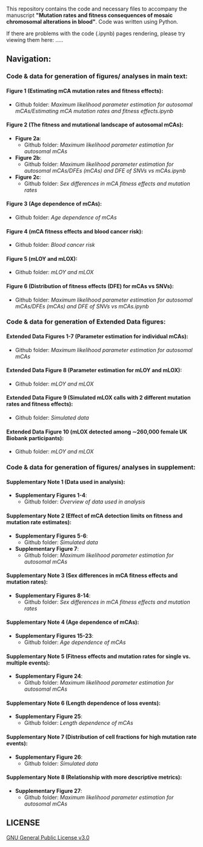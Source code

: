 This repository contains the code and necessary files to accompany the manuscript **"Mutation rates and fitness consequences of mosaic chromosomal alterations in blood"**. Code was written using Python. 

If there are problems with the code (.ipynb) pages rendering, please try viewing them here: .....

## Navigation:
### Code & data for generation of figures/ analyses in main text:
#### Figure 1 (Estimating mCA mutation rates and fitness effects):
- Github folder: _Maximum likelihood parameter estimation for autosomal mCAs/Estimating mCA mutation rates and fitness effects.ipynb_

#### Figure 2 (The fitness and mutational landscape of autosomal mCAs):
- **Figure 2a**:
    - Github folder: _Maximum likelihood parameter estimation for autosomal mCAs_
- **Figure 2b**:
    - Github folder: _Maximum likelihood parameter estimation for autosomal mCAs/DFEs (mCAs) and DFE of SNVs vs mCAs.ipynb_
- **Figure 2c**:
    - Github folder: _Sex differences in mCA fitness effects and mutation rates_
    
#### Figure 3 (Age dependence of mCAs):
- Github folder: _Age dependence of mCAs_
    
#### Figure 4 (mCA fitness effects and blood cancer risk):
- Github folder: _Blood cancer risk_
  
#### Figure 5 (mLOY and mLOX):
- Github folder: _mLOY and mLOX_
  
#### Figure 6 (Distribution of fitness effects (DFE) for mCAs vs SNVs):
- Github folder: _Maximum likelihood parameter estimation for autosomal mCAs/DFEs (mCAs) and DFE of SNVs vs mCAs.ipynb_

 
### Code & data for generation of Extended Data figures:
#### Extended Data Figures 1-7 (Parameter estimation for individual mCAs):
- Github folder: _Maximum likelihood parameter estimation for autosomal mCAs_
 
#### Extended Data Figure 8 (Parameter estimation for mLOY and mLOX):
- Github folder: _mLOY and mLOX_

#### Extended Data Figure 9 (Simulated mLOX calls with 2 different mutation rates and fitness effects):
- Github folder: _Simulated data_
 
#### Extended Data Figure 10 (mLOX detected among ∼260,000 female UK Biobank participants):
- Github folder: _mLOY and mLOX_


### Code & data for generation of figures/ analyses in supplement:
#### Supplementary Note 1 (Data used in analysis):
- **Supplementary Figures 1-4**:
    - Github folder: _Overview of data used in analysis_
    
#### Supplementary Note 2 (Effect of mCA detection limits on fitness and mutation rate estimates):
- **Supplementary Figures 5-6**:
    - Github folder: _Simulated data_
- **Supplementary Figure 7**:
    - Github folder: _Maximum likelihood parameter estimation for autosomal mCAs_
      
#### Supplementary Note 3 (Sex differences in mCA fitness effects and mutation rates):
- **Supplementary Figures 8-14**:
    - Github folder: _Sex differences in mCA fitness effects and mutation rates_
      
#### Supplementary Note 4 (Age dependence of mCAs):
- **Supplementary Figures 15-23**:
    - Github folder: _Age dependence of mCAs_
      
#### Supplementary Note 5 (Fitness effects and mutation rates for single vs. multiple events):
- **Supplementary Figure 24**:
    - Github folder: _Maximum likelihood parameter estimation for autosomal mCAs_
    
#### Supplementary Note 6 (Length dependence of loss events):
- **Supplementary Figure 25**:
    - Github folder: _Length dependence of mCAs_
  
#### Supplementary Note 7 (Distribution of cell fractions for high mutation rate events):
- **Supplementary Figure 26**:
    - Github folder: _Simulated data_

#### Supplementary Note 8 (Relationship with more descriptive metrics):
- **Supplementary Figure 27**:
    - Github folder: _Maximum likelihood parameter estimation for autosomal mCAs_

## LICENSE
[GNU General Public License v3.0](https://choosealicense.com/licenses/gpl-3.0/)
